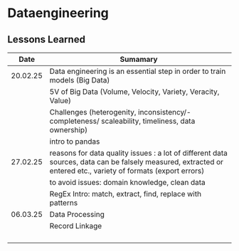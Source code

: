 # Dataengineering 

## Lessons Learned
|Date| Sumamary |
|--|--|
| 20.02.25 | Data engineering is an essential step in order to train models (Big Data) |
| |5V of Big Data (Volume, Velocity, Variety, Veracity, Value)  |
| |Challenges (heterogenity, inconsistency/-completeness/ scaleability, timeliness, data ownership) |
| |intro to pandas |
| 27.02.25 | reasons for data quality issues : a lot of different data sources, data can be falsely measured, extracted or entered etc., variety of formats (export errors) |
|  | to avoid issues: domain knowledge, clean data |
|  | RegEx Intro: match, extract, find, replace with patterns |
|06.03.25  | Data Processing |
|  | Record Linkage |
|  |  |
|  |  |
|  |  |
|  |  |

<!--stackedit_data:
eyJoaXN0b3J5IjpbMTkwODczMTg4MSwyMTMzOTU0NTIwLDI5OD
IzMTA4NCw3MDk4Mzc4OV19
-->